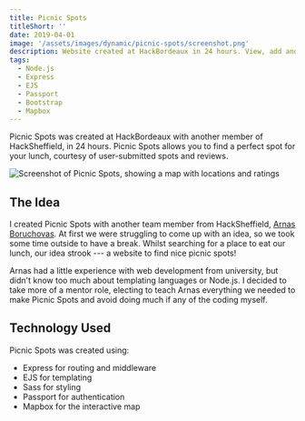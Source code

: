 ```yaml
---
title: Picnic Spots
titleShort: ''
date: 2019-04-01
image: '/assets/images/dynamic/picnic-spots/screenshot.png'
description: Website created at HackBordeaux in 24 hours. View, add and review the best places to eat your tuna sweetcorn sandwiches
tags:
  - Node.js
  - Express
  - EJS
  - Passport
  - Bootstrap
  - Mapbox
---
```


Picnic Spots was created at HackBordeaux with another member of HackSheffield, in 24 hours. Picnic Spots allows you to find a perfect spot for your lunch, courtesy of user-submitted spots and reviews.

![Screenshot of Picnic Spots, showing a map with locations and ratings](/assets/images/dynamic/picnic-spots/screenshot.png)

## The Idea

I created Picnic Spots with another team member from HackSheffield, [Arnas Boruchovas](https://arnas.codes). At first we were struggling to come up with an idea, so we took some time outside to have a break. Whilst searching for a place to eat our lunch, our idea strook --- a website to find nice picnic spots!

Arnas had a little experience with web development from university, but didn't know too much about templating languages or Node.js. I decided to take more of a mentor role, electing to teach Arnas everything we needed to make Picnic Spots and avoid doing much if any of the coding myself.

## Technology Used

Picnic Spots was created using:

- Express for routing and middleware
- EJS for templating
- Sass for styling
- Passport for authentication
- Mapbox for the interactive map
